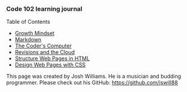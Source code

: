 ### Code 102 learning journal

Table of Contents  
* [Growth Mindset](./learning-journal/growth-mindset.md)
* [Markdown](./learning-journal/learning-markdown.md)
* [The Coder's Computer](./learning-journal/the-coders-computer.md)
* [Revisions and the Cloud](./learning-journal/revisions-and-the-cloud.md)
* [Structure Web Pages in HTML](./learning-journal/structure-pages-html.md)
* [Design Web Pages with CSS](./learning-journal/design-web-pages-with-css.md)

This page was created by Josh Williams. He is a musician and budding programmer. Please check out his GitHub: <https://github.com/jswill88>